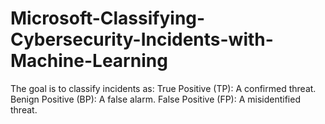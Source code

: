 # Microsoft-Classifying-Cybersecurity-Incidents-with-Machine-Learning
The goal is to classify incidents as:  True Positive (TP): A confirmed threat. Benign Positive (BP): A false alarm. False Positive (FP): A misidentified threat.
